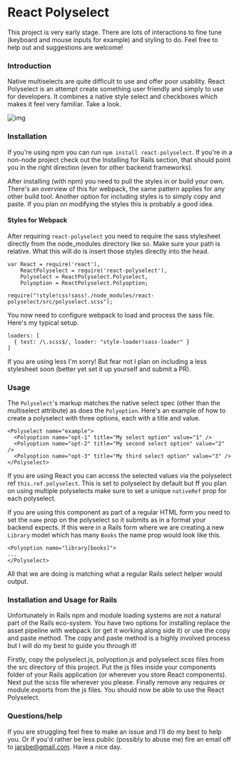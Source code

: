 React Polyselect
================

This project is very early stage. There are lots of interactions to fine tune (keyboard and mouse inputs for example) and styling to do. Feel free to help out and suggestions are welcome! 

### Introduction

Native multiselects are quite difficult to use and offer poor usability. React Polyselect is an attempt create something user friendly and simply to use for developers. It combines a native style select and checkboxes which makes it feel very familiar. Take a look.

![img](http://i.imgur.com/bhxpA3Q.gif?1)

### Installation

If you're using npm you can run `npm install react-polyselect`. If you're in a non-node project check out the Installing for Rails section, that should point you in the right direction (even for other backend frameworks).

After installing (with npm) you need to pull the styles in or build your own. There's an overview of this for webpack, the same pattern applies for any other build tool. Another option for including styles is to simply copy and paste. If you plan on modifying the styles this is probably a good idea.

#### Styles for Webpack

After requiring `react-polyselect` you need to require the sass stylesheet directly from the node_modules directory like so. Make sure your path is relative. What this will do is insert those styles directly into the head.

```
var React = require('react'),
    ReactPolyselect = require('react-polyselect'),
    Polyselect = ReactPolyselect.Polyselect,
    Polyoption = ReactPolyselect.Polyoption;

require("!style!css!sass!./node_modules/react-polyselect/src/polyselect.scss");
```

You now need to configure webpack to load and process the sass file. Here's my typical setup.

```
loaders: [
  { test: /\.scss$/, loader: "style-loader!sass-loader" }
]
```
If you are using less I'm sorry! But fear not I plan on including a less stylesheet soon (better yet set it up yourself and submit a PR).

### Usage

The `Polyselect`'s markup matches the native select spec (other than the multiselect attribute) as does the `Polyoption`. Here's an example of how to create a polyselect with three options, each with a title and value.

```
<Polyselect name="example">
  <Polyoption name="opt-1" title="My select option" value="1" />
  <Polyoption name="opt-2" title="My second select option" value="2" />
  <Polyoption name="opt-3" title="My third select option" value="3" />
</Polyselect>
```
If you are using React you can access the selected values via the polyselect ref `this.ref.polyselect`. This is set to polyselect by default but ff you plan on using multiple polyselects make sure to set a unique `nativeRef` prop for each polyselect.

If you are using this component as part of a regular HTML form you need to set the `name` prop on the polyselect so it submits as in a format your backend expects. If this were in a Rails form where we are creating a new `Library` model which has many `Books` the name prop would look like this.

```
<Polyoption name="library[books]">
...
</Polyselect>
```

All that we are doing is matching what a regular Rails select helper would output. 

### Installation and Usage for Rails

Unfortunately in Rails npm and module loading systems are not a natural part of the Rails eco-system. You have two options for installing replace the asset pipeline with webpack (or get it working along side it) or use the copy and paste method. The copy and paste method is a highly involved process but I will do my best to guide you through it!

Firstly, copy the polyselect.js, polyoption.js and polyselect.scss files from the src directory of this project. Put the js files inside your components folder of your Rails application (or wherever you store React components). Next put the scss file wherever you please. Finally remove any requires or module.exports from the js files. You should now be able to use the React Polyselect.

### Questions/help

If you are struggling feel free to make an issue and I'll do my best to help you. Or if you'd rather be less public (possibly to abuse me) fire an email off to jarsbe@gmail.com. Have a nice day.
